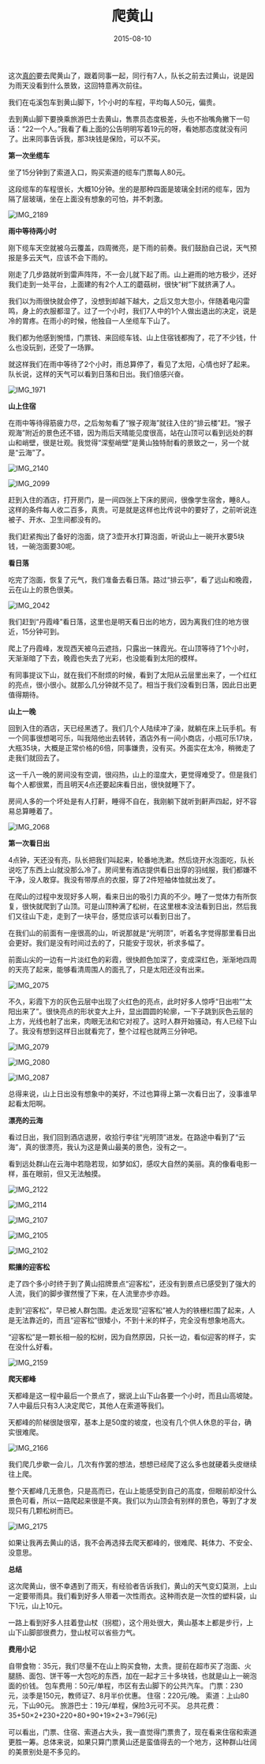 ﻿---
title: "爬黄山"
date: 2015-08-10
categories: 
  - "travels"
tags: 
  - "黄山"
---

这次[真的](http://www.jfsay.com/archives/937.html)要去爬黄山了，跟着同事一起，同行有7人，队长之前去过黄山，说是因为雨天没看到什么景致，这回特意再次前往。

我们在屯溪包车到黄山脚下，1个小时的车程，平均每人50元，偏贵。

去到黄山脚下要换乘旅游巴士去黄山，售票员态度极差，头也不抬嘴角撇下一句话：“22一个人。”我看了看上面的公告明明写着19元的呀，看她那态度就没有问了。出来同事告诉我，那3块钱是保险，可以不买。

**第一次坐缆车**

坐了15分钟到了索道入口，购买索道的缆车门票每人80元。

这段缆车的车程很长，大概10分钟。坐的是那种四面是玻璃全封闭的缆车，因为隔了层玻璃，坐在上面没有想象的可怕，并不刺激。

![IMG_2189](/images/20425572066_230c94a52b_z.jpg)

**雨中等待两小时**

刚下缆车天空就被乌云覆盖，四周微亮，是下雨的前奏。我们鼓励自己说，天气预报是多云天气，应该不会下雨的。

刚走了几步路就听到雷声阵阵，不一会儿就下起了雨。山上避雨的地方极少，还好我们走到一处平台，上面建的有2个人工的蘑菇树，很快“树”下就挤满了人。

我们以为雨很快就会停了，没想到却越下越大，之后又忽大忽小，伴随着电闪雷鸣，身上的衣服都湿了。过了一个小时，我们7人中的1个人做出退出的决定，说是冷的胃疼。在雨小的时候，他独自一人坐缆车下山了。

我们都为他感到惋惜，门票钱、来回缆车钱、山上住宿钱都掏了，花了不少钱，什么也没玩到，还受了一场罪。

就这样我们在雨中等待了2个小时，雨总算停了，看见了太阳，心情也好了起来。队长说，这样的天气可以看到日落和日出。我们倍感兴奋。

![IMG_1971](/images/20263765558_73abf991f9_z.jpg)

**山上住宿**

在雨中等待得筋疲力尽，之后匆匆看了“猴子观海”就往入住的“排云楼”赶。“猴子观海”附近的景色还不错，因为雨后天晴能见度很高，站在山顶可以看到远处的群山和峭壁，很是壮观。我觉得“深壑峭壁”是黄山独特耐看的景致之一，另一个就是“云海”了。

![IMG_2140](/images/20263710488_2753ce7825_z.jpg)

![IMG_2099](/images/20451761875_a7b187cdd2_z.jpg)

赶到入住的酒店，打开房门，是一间四张上下床的房间，很像学生宿舍，睡8人。这样的条件每人收二百多，真贵。可是就是这样也比传说中的要好了，之前听说连被子、开水、卫生间都没有的。

我们赶紧掏出了备好的泡面，烧了3壶开水打算泡面，听说山上一碗开水要5块钱，一碗泡面要30呢。

**看日落**

吃完了泡面，恢复了元气，我们准备去看日落。路过“排云亭”，看了远山和晚霞，云在山上的景色很美。

![IMG_2042](/images/20263760978_74bc48eb65_z.jpg)

我们赶到“丹霞峰”看日落，这里也是明天看日出的地方，因为离我们住的地方很近，15分钟可到。

爬上了丹霞峰，发现西天被乌云遮挡，只露出一抹霞光。在山顶等待了1个小时，天渐渐暗了下去，晚霞也失去了光彩，也没能看到太阳的模样。

有同事提议下山，就在我们不耐烦的时候，看到了太阳从云层里出来了，一个红红的亮点，很小很小。就那么几分钟就不见了。相当于我们没看到日落，因此日出更值得期待。

**山上一晚**

回到入住的酒店，天已经黑透了。我们几个人陆续冲了澡，就躺在床上玩手机。有一个同事很想喝可乐，叫我陪他出去转转，酒店外有一间小商店，小瓶可乐17块，大瓶35块，大概是正常价格的6倍，同事嫌贵，没有买。外面实在太冷，稍微走了走我们就回去了。

这一千八一晚的房间没有空调，很闷热，山上的湿度大，更觉得难受了。但是我们每个人都很累，而且明天4点还要起床看日出，很快就睡下了。

房间人多的一个坏处是有人打鼾，睡得不自在，我刚躺下就听到鼾声四起，好不容易总算睡着了。

![IMG_2068](/images/20263678740_3cd8d20a34_z.jpg)

**第一次看日出**

4点钟，天还没有亮，队长把我们叫起来，轮番地洗漱。然后烧开水泡面吃，队长说吃了东西上山就没那么冷了。房间里有酒店提供看日出穿的羽绒服，我们都嫌不干净，没人敢穿。我没有带厚点的衣服，穿了2件短袖体恤就出发了。

在爬山的过程中发现好多人啊，看来日出的吸引力真的不少。睡了一觉体力有所恢复，很快就爬到了山顶。可是山顶种满了松树，在这里根本没法看到日出，然后我们又往山下走，走到了一块平台，感觉应该可以看到日出了。

在我们山的前面有一座很高的山，听说那就是“光明顶”，听着名字觉得那里看日出会更好。我们是没有时间过去的了，只能安于现状，祈求多幅了。

前面山尖的一边有一片淡红色的彩霞，很快颜色加深了，变成深红色，渐渐地四周的天亮了起来，能够看清周围人的面孔了，只是太阳还没有出来。

![IMG_2075](/images/20458012431_edf11e38c8_z.jpg)

不久，彩霞下方的灰色云层中出现了火红色的亮点，此时好多人惊呼“日出啦”“太阳出来了”。很快亮点的形状变大上升，显出圆圆的轮廓，一下子跳到灰色云层的上方，光线也射了出来，肉眼无法和它对视了。这时人群开始骚动，有人已经下山了。我没有想到这样日出就看完了，整个过程也就两三分钟吧。

![IMG_2079](/images/20458009031_756f4394e5_z.jpg)

![IMG_2080](/images/20451768395_14e7598909_z.jpg)

![IMG_2087](/images/20265114549_3432d55dca_z.jpg)

总得来说，山上日出没有想象中的美好，不过也算得上第一次看日出了，没事谁早起看太阳啊。

**漂亮的云海**

看过日出，我们回到酒店退房，收拾行李往“光明顶”进发。在路途中看到了“云海”，真的很漂亮，我认为这是黄山最美的景色，没有之一。

看到远处群山在云海中若隐若现，如梦如幻，感叹大自然的美丽。真的像看电影一样，虽在眼前，但又无法触摸。

![IMG_2122](/images/20443050042_70a36a2fea_z.jpg)

![IMG_2114](/images/20263642070_1306a6cf6c_z.jpg)

![IMG_2107](/images/19829095504_3fefcf0ba4_z.jpg)

![IMG_2105](/images/20457989881_a7cc3b768c_z.jpg)

![IMG_2102](/images/20451754885_d3ff7f4035_z.jpg)

**熙攘的迎客松**

走了四个多小时终于到了黄山招牌景点“迎客松”，还没有到景点已感受到了强大的人流，我们的脚步骤然慢了下来，在人流里亦步亦趋。

走到“迎客松”，早已被人群包围。走近发现“迎客松”被人为的铁栅栏围了起来，人是无法靠近的，而且“迎客松”很矮小，不到十米的样子，完全没有想象地高大。

“迎客松”是一颗长相一般的松树，因为自然原因，只长一边，看似迎客的样子，实在没什么好看。

![IMG_2159](/images/20425504286_8be30e244a_z.jpg)

**爬天都峰**

天都峰是这一程中最后一个景点了，据说上山下山各要一个小时，而且山高坡陡。7人中最后只有3人决定爬它，其他人在索道等我们。

天都峰的阶梯很陡很窄，基本上是50度的坡度，也没有几个供人休息的平台，确实很难爬。

![IMG_2166](/images/20457962691_7ab93fafe3_z.jpg)

我们爬几步歇一会儿，几次有作罢的想法，想想已经爬了这么多也就硬着头皮继续往上爬。

整个天都峰几无景色，只是高而已，在山上能感受到自己的高度，但眼前却没什么景色可看，所以一路爬起来很是不爽。我们以为山顶会有别样的景色，等到了才发现只有几颗松树而已。

![IMG_2175](/images/20425492736_324bae3969_z.jpg)

如果让我再去黄山的话，我不会再选择去爬天都峰的，很难爬、耗体力、不安全、没意思。

**总结**

这次爬黄山，很不幸遇到了雨天，有经验者告诉我们，黄山的天气变幻莫测，上山一定要带雨具。我们看到好多人带着一次性雨衣。这种雨衣是一次性的塑料袋，山下1元，山上10元。

一路上看到好多人拄着登山杖（拐棍），这个用处很大，黄山基本上都是步行，上山下山脚部很费力，登山杖可以省些力气。

**费用小记**

自带食物：35元，我们尽量不在山上购买食物，太贵。提前在超市买了泡面、火腿肠、面包、饼干等一大包吃的东西，加在一起才三十多块钱，也就是山上一碗泡面的价钱。 包车费用：50元/单程，市区有去山脚下的公共汽车。 门票：230元，淡季是150元，教师证7、8月半价优惠。 住宿：220元/晚。 索道：上山80元，下山90元。 旅游巴士：19元/单程，保险3元可不买。 总共花费：35+50×2+230+220+80+90+19×2+3=796(元)

可以看出，门票、住宿、索道占大头，我一直觉得门票贵了，现在看来住宿和索道更胜一筹。总体来说，如果只算门票黄山还是蛮值得去的一个地方，这种群山壮阔的美景别处是不多见的。
